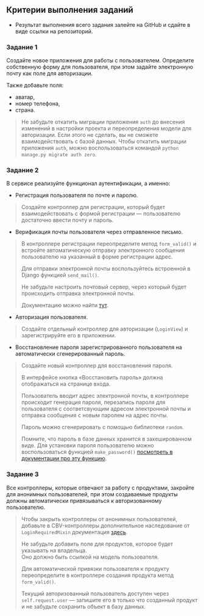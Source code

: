 ## Критерии выполнения заданий

* Результат выполнения всего задания залейте на GitHub и сдайте в виде ссылки на репозиторий.

### Задание 1

Создайте новое приложения для работы с пользователем. Определите собственную форму для пользователя, при этом задайте
электронную почту как поле для авторизации.

Также добавьте поля:

* аватар,
* номер телефона,
* страна.

> Не забудьте откатить миграции приложения `auth` до внесения изменений в настройки проекта и переопределения модели для
> авторизации. Если этого не сделать, вы не сможете взаимодействовать с базой данных. Чтобы откатить миграции приложения
> `auth`, можно воспользоваться командой `python manage.py migrate auth zero`.

### Задание 2

В сервисе реализуйте функционал аутентификации, а именно:

* Регистрация пользователя по почте и паролю.

> Создайте контроллер для регистрации, который будет взаимодействовать с формой регистрации — пользователю достаточно
> ввести почту и пароль.

* Верификация почты пользователя через отправленное письмо.

> В контроллере регистрации переопределите метод `form_valid()` и встройте автоматическую отправку электронного
> сообщения пользователю на указанный в форме регистрации адрес.  
>
> Для отправки электронной почты воспользуйтесь встроенной в Django функцией `send_mail()`.  
>
> Не забудьте настроить почтовый сервер, через который будет происходить отправка электронной почты.  
>
> Документацию можно найти [тут](https://docs.djangoproject.com/en/5.0/topics/email/).

* Авторизация пользователя.

> Создайте отдельный контроллер для авторизации (`LoginView`) и зарегистрируйте его в приложении.

* Восстановление пароля зарегистрированного пользователя на автоматически сгенерированный пароль.

> Создайте новый контроллер для восстановления пароля.
>
> В интерфейсе кнопка «Восстановить пароль» должна отображаться на странице входа.  
>
> Пользователь вводит адрес электронной почты, в контроллере происходит генерация пароля, перезапись пароля для
> пользователя с соответсвующим адресом электронной почты и отправка сообщения с новым паролем на адрес почты.  
>
> Пароль можно сгенерировать с помощью библиотеки `random`.  
>
> Помните, что пароль в базе данных хранится в захешированном виде. Для установки пароля пользователю можно
> воспользоваться функцией `make_password()`
> [посмотреть в документации про эту функцию](https://docs.djangoproject.com/en/5.0/topics/auth/passwords/#django.contrib.auth.hashers.make_password).

### Задание 3

Все контроллеры, которые отвечают за работу с продуктами, закройте для анонимных пользователей, при этом создаваемые
продукты должны автоматически привязываться к авторизованному пользователю.

> Чтобы закрыть контроллеры от анонимных пользователей, добавьте в CBV-контроллеры дополнительное наследование от
> `LoginRequiredMixin`
> документация [здесь](https://docs.djangoproject.com/en/5.0/topics/auth/default/#the-loginrequiredmixin-mixin).  
>
> Не забудьте добавить поле для продуктов, которое будет указывать на владельца.  
> Оно должно быть ссылкой на модель пользователя.   
>
> Для автоматической привязки пользователя к продукту переопределите в контроллере создания продукта
> метод `form_valid()`.  
>
> Текущий авторизованный пользователь доступен через `self.request.user` — запишите его в только что созданный продукт и
> не забудьте сохранить объект в базу данных.
